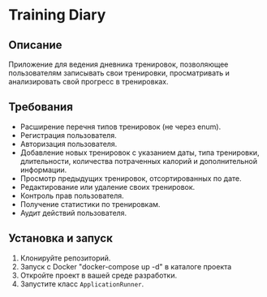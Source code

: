 # Training Diary

## Описание

Приложение для ведения дневника тренировок, позволяющее пользователям записывать свои тренировки, просматривать и анализировать свой прогресс в тренировках.

## Требования

- Расширение перечня типов тренировок (не через enum).
- Регистрация пользователя.
- Авторизация пользователя.
- Добавление новых тренировок с указанием даты, типа тренировки, длительности, количества потраченных калорий и дополнительной информации.
- Просмотр предыдущих тренировок, отсортированных по дате.
- Редактирование или удаление своих тренировок.
- Контроль прав пользователя.
- Получение статистики по тренировкам.
- Аудит действий пользователя.

## Установка и запуск

1. Клонируйте репозиторий.
2. Запуск с Docker "docker-compose up -d"  в каталоге проекта
3. Откройте проект в вашей среде разработки.
4. Запустите класс `ApplicationRunner`.


